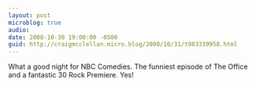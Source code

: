 ```yaml
---
layout: post
microblog: true
audio: 
date: 2008-10-30 19:00:00 -0500
guid: http://craigmcclellan.micro.blog/2008/10/31/t983339958.html
---
```

What a good night for NBC Comedies.  The funniest episode of The Office and a fantastic 30 Rock Premiere.  Yes!
